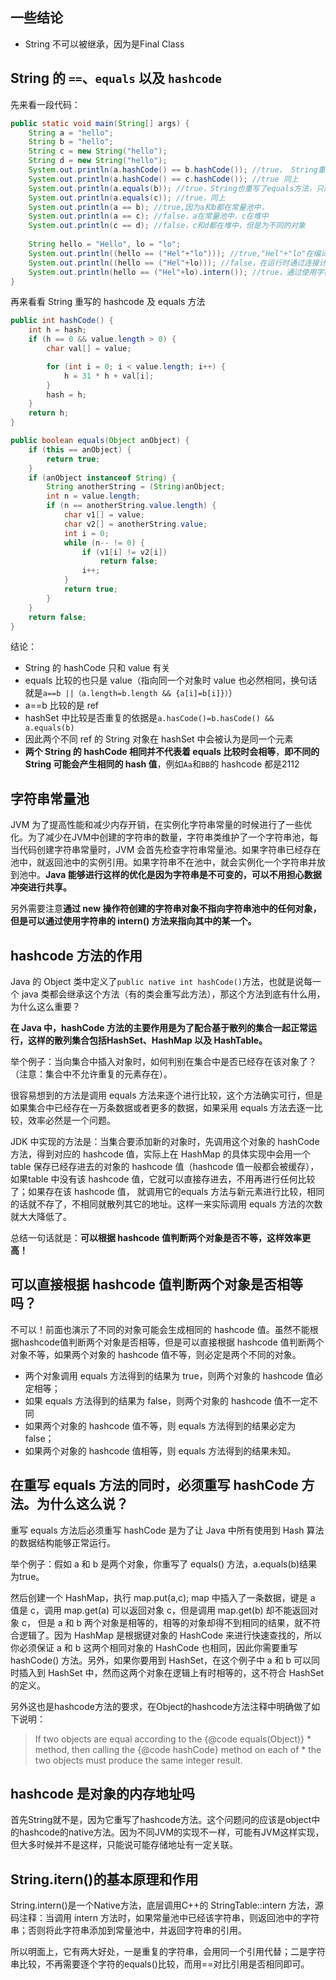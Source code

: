 
## 一些结论

- String 不可以被继承，因为是Final Class

## String 的 `==`、`equals` 以及 `hashcode`    

先来看一段代码：

```java
public static void main(String[] args) {
	String a = "hello";
	String b = "hello";
	String c = new String("hello");
	String d = new String("hello");
	System.out.println(a.hashCode() == b.hashCode()); //true， String重写了hashcode方法，只跟String的value[]有关
	System.out.println(a.hashCode() == c.hashCode()); //true 同上
	System.out.println(a.equals(b)); //true，String也重写了equals方法，只跟value[]有关
	System.out.println(a.equals(c)); //true，同上
	System.out.println(a == b); //true,因为a和b都在常量池中，
	System.out.println(a == c); //false，a在常量池中，c在堆中
	System.out.println(c == d); //false，c和d都在堆中，但是为不同的对象
	
	String hello = "Hello", lo = "lo";
	System.out.println((hello == ("Hel"+"lo"))); //true,"Hel"+"lo"在编译时进行计算，被当做常量
	System.out.println((hello == ("Hel"+lo))); //false，在运行时通过连接计算出的字符串是新创建的，因此是堆中创建的新对象
	System.out.println(hello == ("Hel"+lo).intern()); //true，通过使用字符串的intern()方法来指向字符串池中的对象
}
```


再来看看 String 重写的 hashcode 及 equals 方法

```java    
public int hashCode() {
    int h = hash;
    if (h == 0 && value.length > 0) {
        char val[] = value;

        for (int i = 0; i < value.length; i++) {
            h = 31 * h + val[i];
        }
        hash = h;
    }
    return h;
}   

public boolean equals(Object anObject) {
    if (this == anObject) {
        return true;
    }
    if (anObject instanceof String) {
        String anotherString = (String)anObject;
        int n = value.length;
        if (n == anotherString.value.length) {
            char v1[] = value;
            char v2[] = anotherString.value;
            int i = 0;
            while (n-- != 0) {
                if (v1[i] != v2[i])
                    return false;
                i++;
            }
            return true;
        }
    }
    return false;
}    
```

结论：

- String 的 hashCode 只和 value 有关
- equals 比较的也只是 value（指向同一个对象时 value 也必然相同，换句话就是`a==b ||（a.length=b.length && {a[i]=b[i]}）`）
- a==b 比较的是 ref
- hashSet 中比较是否重复的依据是`a.hasCode()=b.hasCode() && a.equals(b)`
- 因此两个不同 ref 的 String 对象在 hashSet 中会被认为是同一个元素
- **两个 String 的 hashCode 相同并不代表着 equals 比较时会相等**，**即不同的 String 可能会产生相同的 hash 值**，例如`Aa`和`BB`的 hashcode 都是2112

## 字符串常量池

JVM 为了提高性能和减少内存开销，在实例化字符串常量的时候进行了一些优化。为了减少在JVM中创建的字符串的数量，字符串类维护了一个字符串池，每当代码创建字符串常量时，JVM 会首先检查字符串常量池。如果字符串已经存在池中，就返回池中的实例引用。如果字符串不在池中，就会实例化一个字符串并放到池中。**Java 能够进行这样的优化是因为字符串是不可变的，可以不用担心数据冲突进行共享。** 

另外需要注意**通过 new 操作符创建的字符串对象不指向字符串池中的任何对象，但是可以通过使用字符串的 intern() 方法来指向其中的某一个。**


## hashcode 方法的作用

Java 的 Object 类中定义了`public native int hashCode()`方法，也就是说每一个 java 类都会继承这个方法（有的类会重写此方法），那这个方法到底有什么用，为什么这么重要？

**在 Java 中，hashCode 方法的主要作用是为了配合基于散列的集合一起正常运行，这样的散列集合包括HashSet、HashMap 以及 HashTable。**

举个例子：当向集合中插入对象时，如何判别在集合中是否已经存在该对象了？（注意：集合中不允许重复的元素存在）。

很容易想到的方法是调用 equals 方法来逐个进行比较，这个方法确实可行，但是如果集合中已经存在一万条数据或者更多的数据，如果采用 equals 方法去逐一比较，效率必然是一个问题。

JDK 中实现的方法是：当集合要添加新的对象时，先调用这个对象的 hashCode 方法，得到对应的 hashcode 值，实际上在 HashMap 的具体实现中会用一个 table 保存已经存进去的对象的 hashcode 值（hashcode 值一般都会被缓存），如果table 中没有该 hashcode 值，它就可以直接存进去，不用再进行任何比较了；如果存在该 hashcode 值， 就调用它的equals 方法与新元素进行比较，相同的话就不存了，不相同就散列其它的地址。这样一来实际调用 equals 方法的次数就大大降低了。

总结一句话就是：**可以根据 hashcode 值判断两个对象是否不等，这样效率更高！**


## 可以直接根据 hashcode 值判断两个对象是否相等吗？

不可以！前面也演示了不同的对象可能会生成相同的 hashcode 值。虽然不能根据hashcode值判断两个对象是否相等，但是可以直接根据 hashcode 值判断两个对象不等，如果两个对象的 hashcode 值不等，则必定是两个不同的对象。 

* 两个对象调用 equals 方法得到的结果为 true，则两个对象的 hashcode 值必定相等；
* 如果 equals 方法得到的结果为 false，则两个对象的 hashcode 值不一定不同
* 如果两个对象的 hashcode 值不等，则 equals 方法得到的结果必定为 false；
* 如果两个对象的 hashcode 值相等，则 equals 方法得到的结果未知。


## 在重写 equals 方法的同时，必须重写 hashCode 方法。为什么这么说？

重写 equals 方法后必须重写 hashCode 是为了让 Java 中所有使用到 Hash 算法的数据结构能够正常运行。

举个例子：假如 a 和 b 是两个对象，你重写了 equals() 方法，a.equals(b)结果为true。

然后创建一个 HashMap，执行 map.put(a,c); map 中插入了一条数据，键是 a 值是 c，调用 map.get(a) 可以返回对象 c，但是调用 map.get(b) 却不能返回对象 c， 但是 a 和 b 两个对象是相等的，相等的对象却得不到相同的结果，就不符合逻辑了。因为 HashMap 是根据键对象的 HashCode 来进行快速查找的，所以你必须保证 a 和 b 这两个相同对象的 HashCode 也相同，因此你需要重写 hashCode() 方法。另外，如果你要用到 HashSet，在这个例子中 a 和 b 可以同时插入到 HashSet 中，然而这两个对象在逻辑上有时相等的，这不符合 HashSet 的定义。

另外这也是hashcode方法的要求，在Object的hashcode方法注释中明确做了如下说明：
> If two objects are equal according to the {@code equals(Object)}
     *     method, then calling the {@code hashCode} method on each of
     *     the two objects must produce the same integer result.


## hashcode 是对象的内存地址吗

首先String就不是，因为它重写了hashcode方法。这个问题问的应该是object中的hashcode的native方法。因为不同JVM的实现不一样，可能有JVM这样实现，但大多时候并不是这样，只能说可能存储地址有一定关联。

## String.itern()的基本原理和作用

String.intern()是一个Native方法，底层调用C++的 StringTable::intern 方法，源码注释：当调用 intern 方法时，如果常量池中已经该字符串，则返回池中的字符串；否则将此字符串添加到常量池中，并返回字符串的引用。

所以明面上，它有两大好处，一是重复的字符串，会用同一个引用代替；二是字符串比较，不再需要逐个字符的equals()比较，而用==对比引用是否相同即可。


